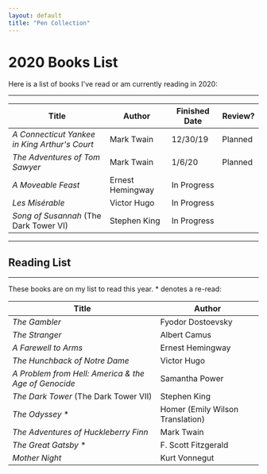 ```yaml
---
layout: default
title: "Pen Collection"
---
```


# 2020 Books List

Here is a list of books I've read or am currently reading in 2020:

---

| Title | Author | Finished Date | Review? |
|-------|--------|---------|---------|
| *A Connecticut Yankee in King Arthur's Court* | Mark Twain | 12/30/19 | Planned |
| *The Adventures of Tom Sawyer* | Mark Twain | 1/6/20 | Planned |
| *A Moveable Feast* | Ernest Hemingway | In Progress | |
| *Les Misérable* | Victor Hugo | In Progress | |
| *Song of Susannah* (The Dark Tower VI) | Stephen King | In Progress | |

---

## Reading List

---

These books are on my list to read this year.  * denotes a re-read:

| Title | Author |
|-------|--------|
| *The Gambler* | Fyodor Dostoevsky |
| *The Stranger* | Albert Camus |
| *A Farewell to Arms* | Ernest Hemingway |
| *The Hunchback of Notre Dame* | Victor Hugo |
| *A Problem from Hell: America & the Age of Genocide* | Samantha Power |
| *The Dark Tower* (The Dark Tower VII) | Stephen King |
| *The Odyssey* \* | Homer (Emily Wilson Translation) |
| *The Adventures of Huckleberry Finn* | Mark Twain |
| *The Great Gatsby* \* | F. Scott Fitzgerald |
| *Mother Night* | Kurt Vonnegut |
